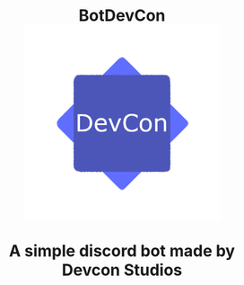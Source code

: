 <h1 align = "center">
BotDevCon
<br>
<img src="./imgs/Logo.png" width="350" title="hover text">


A simple discord bot made by Devcon Studios
</h1>

